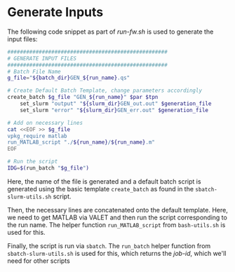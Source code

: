# Generate Inputs

The following code snippet as part of *run-fw.sh* is used to generate the input files:

```bash
###################################################
# GENERATE INPUT FILES
###################################################
# Batch File Name
g_file="${batch_dir}GEN_${run_name}.qs"

# Create Default Batch Template, change parameters accordingly
create_batch $g_file "GEN_${run_name}" $par $tpn
	set_slurm "output" "${slurm_dir}GEN_out.out" $generation_file
	set_slurm "error" "${slurm_dir}GEN_err.out" $generation_file

# Add on necessary lines
cat <<EOF >> $g_file
vpkg_require matlab
run_MATLAB_script "./${run_name}/${run_name}.m"
EOF

# Run the script
IDG=$(run_batch "$g_file")
```

Here, the name of the file is generated and a default batch script is generated using the basic 
template `create_batch` as found in the `sbatch-slurm-utils.sh` script.

Then, the necessary lines are concatenated onto the default template. Here, we need to get MATLAB
via VALET and then run the script corresponding to the run name. The helper function `run_MATLAB_script`
from `bash-utils.sh` is used for this.

Finally, the script is run via `sbatch`. The `run_batch` helper function from `sbatch-slurm-utils.sh` is 
used for this, which returns the *job-id*, which we'll need for other scripts